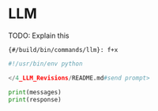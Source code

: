 # LLM

TODO: Explain this

`{#/build/bin/commands/llm}: f+x`
```python
#!/usr/bin/env python

</4_LLM_Revisions/README.md#send prompt>

print(messages)
print(response)
```

